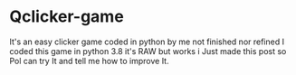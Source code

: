 # Qclicker-game
It's an easy clicker game coded in python by me not finished nor refined
I coded this game in python 3.8 it's RAW but works i Just made this post so Pol can try It and tell me how to improve It.
